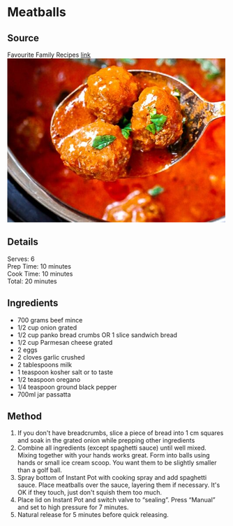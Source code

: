# Meatballs

## Source
Favourite Family Recipes [link](https://www.favfamilyrecipes.com/instant-pot-meatballs/)\
![meatballs](./pictures/meatballs.jpeg)

## Details
Serves: 6\
Prep Time: 10 minutes\
Cook Time: 10 minutes\
Total: 20 minutes

## Ingredients
- 700 grams beef mince
- 1/2 cup onion grated
- 1/2 cup panko bread crumbs OR 1 slice sandwich bread
- 1/2 cup Parmesan cheese grated
- 2 eggs
- 2 cloves garlic crushed
- 2 tablespoons milk
- 1 teaspoon kosher salt or to taste
- 1/2 teaspoon oregano
- 1/4 teaspoon ground black pepper
- 700ml jar passatta 

## Method
1. If you don't have breadcrumbs, slice a piece of bread into 1 cm squares and soak in the grated onion while prepping other ingredients
2. Combine all ingredients (except spaghetti sauce) until well mixed. Mixing together with your hands works great.
Form into balls using hands or small ice cream scoop. You want them to be slightly smaller than a golf ball.
3. Spray bottom of Instant Pot with cooking spray and add spaghetti sauce.
Place meatballs over the sauce, layering them if necessary. It's OK if they touch, just don't squish them too much.
4. Place lid on Instant Pot and switch valve to “sealing”. Press “Manual” and set to high pressure for 7 minutes.
5. Natural release for 5 minutes before quick releasing.
